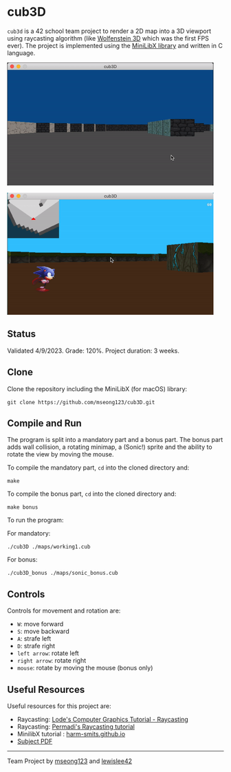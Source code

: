 # cub3D

`cub3d` is a 42 school team project to render a 2D map into a 3D viewport using raycasting algorithm (like [Wolfenstein 3D](https://fr.wikipedia.org/wiki/Wolfenstein_3D) which was the first FPS ever). The project is implemented using the [MiniLibX library](https://github.com/42Paris/minilibx-linux) and written in C language.

![mandatory gif](https://github.com/mseong123/cub3D/blob/main/assets/mandatory.gif)

![bonus gif](https://github.com/mseong123/cub3D/blob/main/assets/bonus.gif)

## Status

Validated 4/9/2023. Grade: 120%. Project duration: 3 weeks.

## Clone

Clone the repository including the MiniLibX (for macOS) library:

```
git clone https://github.com/mseong123/cub3D.git
```

## Compile and Run

The program is split into a mandatory part and a bonus part. The bonus part adds wall collision, a rotating minimap, a (Sonic!) sprite and the ability to rotate the view by moving the mouse.

To compile the mandatory part, `cd` into the cloned directory and:

```shell
make
```

To compile the bonus part, `cd` into the cloned directory and:

```shell
make bonus
```

To run the program:

For mandatory:
```
./cub3D ./maps/working1.cub
```
For bonus:
```
./cub3D_bonus ./maps/sonic_bonus.cub
```
## Controls

Controls for movement and rotation are:

- `W`: move forward
- `S`: move backward
- `A`: strafe left
- `D`: strafe right
- `left arrow`: rotate left
- `right arrow`: rotate right
- `mouse`: rotate by moving the mouse (bonus only)

## Useful Resources

Useful resources for this project are:

- Raycasting: [Lode's Computer Graphics Tutorial - Raycasting](https://lodev.org/cgtutor/raycasting.html)
- Raycasting: [Permadi's Raycasting tutorial](https://permadi.com/1996/05/ray-casting-tutorial-table-of-contents/)
- MinilibX tutorial : [harm-smits.github.io](https://harm-smits.github.io/42docs/libs/minilibx.html)
- [Subject PDF](https://github.com/mseong123/cub3D/blob/main/en.subject.pdf)


---
Team Project by [mseong123](https://github.com/mseong123) and [lewislee42](https://github.com/lewislee42)
